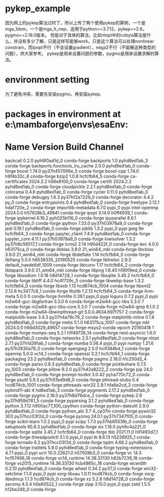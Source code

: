 # pykep_example

因为网上的pykep算法过时了，所以上传了两个使用pykep的算例，一个是mga_1dsm，一个是mga_lt_nep，适用于python==3.7.12，pykep==2.6，pygmo==2.18.0版本。
但是对于具体的算法，比如nlopt中的cobyla算法是什么，并没有多少了解，只是这样写能够work，只是这个算法可以处理nonlinear constrain，而ipopt不行（不会设置gradient），nega2不行（不能解这种类型的问题），供大家参考。
pykep是用来设置问题的参数，pygmo是用来设置求解的算法。

# environment setting
为了避免冲突，需要先安装pygmo，再安装pykep.

# packages in environment at e:\mambaforge\envs\esaEnv:
#
# Name                    Version                   Build  Channel
backcall                  0.2.0              pyh9f0ad1d_0    conda-forge
backports                 1.0                pyhd8ed1ab_3    conda-forge
backports.functools_lru_cache 2.0.0              pyhd8ed1ab_0    conda-forge
boost                     1.74.0           py37h457096e_5    conda-forge
boost-cpp                 1.74.0               h9f4b32c_8    conda-forge
bzip2                     1.0.8                hcfcfb64_5    conda-forge
ca-certificates           2024.2.2             h56e8100_0    conda-forge
certifi                   2024.2.2           pyhd8ed1ab_0    conda-forge
cloudpickle               2.2.1              pyhd8ed1ab_0    conda-forge
colorama                  0.4.6              pyhd8ed1ab_0    conda-forge
cycler                    0.11.0             pyhd8ed1ab_0    conda-forge
debugpy                   1.6.3            py37hf2a7229_0    conda-forge
decorator                 4.4.2                      py_0    conda-forge
entrypoints               0.4                pyhd8ed1ab_0    conda-forge
freetype                  2.12.1               hdaf720e_2    conda-forge
importlib-metadata        6.7.0                    pypi_0    pypi
intel-openmp              2024.0.0         h57928b3_49841    conda-forge
ipopt                     3.14.9               h0ff4939_1    conda-forge
ipykernel                 6.16.2             pyh025b116_0    conda-forge
ipyparallel               8.6.1              pyhd8ed1ab_0    conda-forge
ipython                   7.33.0           py37h03978a9_0    conda-forge
jedi                      0.19.1             pyhd8ed1ab_0    conda-forge
joblib                    1.3.2                    pypi_0    pypi
jpeg                      9e                   hcfcfb64_3    conda-forge
jupyter_client            7.4.9              pyhd8ed1ab_0    conda-forge
jupyter_core              4.11.1           py37h03978a9_0    conda-forge
kiwisolver                1.3.2            py37h8c56517_1    conda-forge
lcms2                     2.14                 h90d422f_0    conda-forge
lerc                      4.0.0                h63175ca_0    conda-forge
libblas                   3.9.0              21_win64_mkl    conda-forge
libcblas                  3.9.0              21_win64_mkl    conda-forge
libdeflate                1.14                 hcfcfb64_0    conda-forge
libflang                  5.0.0           h6538335_20180525    conda-forge
libhwloc                  2.9.3           default_haede6df_1009    conda-forge
libiconv                  1.17                 hcfcfb64_2    conda-forge
liblapack                 3.9.0              21_win64_mkl    conda-forge
libpng                    1.6.43               h19919ed_0    conda-forge
libsodium                 1.0.18               h8d14728_1    conda-forge
libsqlite                 3.45.2               hcfcfb64_0    conda-forge
libtiff                   4.4.0                hc4f729c_5    conda-forge
libwebp-base              1.3.2                hcfcfb64_0    conda-forge
libxcb                    1.13              hcd874cb_1004    conda-forge
libxml2                   2.12.6               hc3477c8_1    conda-forge
libzlib                   1.2.13               hcfcfb64_5    conda-forge
llvm-meta                 5.0.0                         0    conda-forge
llvmlite                  0.39.1                   pypi_0    pypi
loguru                    0.7.2                    pypi_0    pypi
m2w64-gcc-libgfortran     5.3.0                         6    conda-forge
m2w64-gcc-libs            5.3.0                         7    conda-forge
m2w64-gcc-libs-core       5.3.0                         7    conda-forge
m2w64-gmp                 6.1.0                         2    conda-forge
m2w64-libwinpthread-git   5.0.0.4634.697f757               2    conda-forge
matplotlib-base           3.4.3            py37h4a79c79_2    conda-forge
matplotlib-inline         0.1.6              pyhd8ed1ab_0    conda-forge
metis                     5.1.0             h63175ca_1007    conda-forge
mkl                       2024.0.0         h66d3029_49657    conda-forge
msys2-conda-epoch         20160418                      1    conda-forge
mumps-seq                 5.2.1               h1f49738_14    conda-forge
nest-asyncio              1.6.0              pyhd8ed1ab_0    conda-forge
networkx                  2.5.1              pyhd8ed1ab_0    conda-forge
nlopt                     2.7.1            py37h1d391ab_1    conda-forge
numba                     0.56.4                   pypi_0    pypi
numpy                     1.21.6           py37h2830a78_0    conda-forge
openjpeg                  2.5.0                hc9384bd_1    conda-forge
openmp                    5.0.0                    vc14_1    conda-forge
openssl                   3.2.1                hcfcfb64_1    conda-forge
packaging                 23.2               pyhd8ed1ab_0    conda-forge
pagmo                     2.18.0               h1c250d2_4    conda-forge
parso                     0.8.3              pyhd8ed1ab_0    conda-forge
pickleshare               0.7.5                   py_1003    conda-forge
pillow                    9.2.0            py37h42a8222_2    conda-forge
pip                       24.0               pyhd8ed1ab_0    conda-forge
prompt-toolkit            3.0.42             pyha770c72_0    conda-forge
psutil                    5.9.3            py37h51bd9d9_0    conda-forge
pthread-stubs             0.4               hcd874cb_1001    conda-forge
pthreads-win32            2.9.1                hfa6e2cd_3    conda-forge
pybind11-abi              4                    hd8ed1ab_3    conda-forge
pygments                  2.17.2             pyhd8ed1ab_0    conda-forge
pygmo                     2.18.0           py37h8d76dce_2    conda-forge
pykep                     2.6              py37h959d761_5    conda-forge
pyparsing                 3.1.2              pyhd8ed1ab_0    conda-forge
python                    3.7.12          h900ac77_100_cpython    conda-forge
python-dateutil           2.9.0              pyhd8ed1ab_0    conda-forge
python_abi                3.7                     4_cp37m    conda-forge
pywin32                   303              py37hcc03f2d_0    conda-forge
pyzmq                     24.0.1           py37h7347f05_0    conda-forge
scikit-learn              1.0.2                    pypi_0    pypi
scipy                     1.7.3            py37hb6553fb_0    conda-forge
setuptools                65.6.3             pyhd8ed1ab_0    conda-forge
six                       1.16.0             pyh6c4a22f_0    conda-forge
sqlite                    3.45.2               hcfcfb64_0    conda-forge
tbb                       2021.11.0            h91493d7_1    conda-forge
threadpoolctl             3.1.0                    pypi_0    pypi
tk                        8.6.13               h5226925_1    conda-forge
tornado                   6.2              py37hcc03f2d_0    conda-forge
tqdm                      4.66.2             pyhd8ed1ab_0    conda-forge
traitlets                 5.9.0              pyhd8ed1ab_0    conda-forge
typing-extensions         4.7.1                    pypi_0    pypi
ucrt                      10.0.22621.0         h57928b3_0    conda-forge
vc                        14.3                hcf57466_18    conda-forge
vc14_runtime              14.38.33130         h82b7239_18    conda-forge
vs2015_runtime            14.38.33130         hcb4865c_18    conda-forge
wcwidth                   0.2.10             pyhd8ed1ab_0    conda-forge
wheel                     0.34.2                   py37_0    conda-forge
win32-setctime            1.1.0                    pypi_0    pypi
xorg-libxau               1.0.11               hcd874cb_0    conda-forge
xorg-libxdmcp             1.1.3                hcd874cb_0    conda-forge
xz                        5.2.6                h8d14728_0    conda-forge
zeromq                    4.3.4                h0e60522_1    conda-forge
zipp                      3.15.0                   pypi_0    pypi
zstd                      1.5.5                h12be248_0    conda-forge



